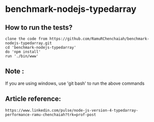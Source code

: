 # benchmark-nodejs-typedarray

## How to run the tests?
```
clone the code from https://github.com/RamuRChenchaiah/benchmark-nodejs-typedarray.git
cd 'benchmark-nodejs-typedarray'
do 'npm install'
run './bin/www'
```

## Note :
 If you are using windows, use 'git bash' to run the above commands

## Article reference:

```
https://www.linkedin.com/pulse/node-js-version-4-typedarray-performance-ramu-chenchaiah?trk=prof-post
```
